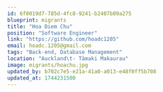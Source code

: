 ```yaml
---
id: 6f0019d7-785d-4fc8-9241-b2407b09a275
blueprint: migrants
title: "Hoa Diem Chu"
position: "Software Engineer"
link: "https://github.com/hoadc1205"
email: hoadc.1205@gmail.com
tags: "Back-end, Database Management"
location: "Auckland\t- Tāmaki Makaurau"
image: migrants/hoachu.jpg
updated_by: b702c7e5-e21a-41a0-a013-e48f0ff5b708
updated_at: 1744231500
---
```

